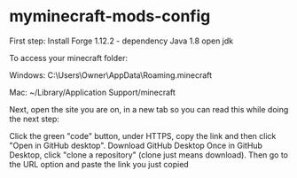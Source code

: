 # myminecraft-mods-config

First step:
Install Forge 1.12.2 - dependency Java 1.8 open jdk

To access your minecraft folder:

Windows: C:\Users\Owner\AppData\Roaming.minecraft

Mac: ~/Library/Application Support/minecraft

Next, open the site you are on, in a new tab so you can read this while doing the next step:

Click the green "code" button, under HTTPS, copy the link and then click "Open in GitHub desktop".
Download GitHub Desktop
Once in GitHub Desktop, click "clone a repository" (clone just means download).
Then go to the URL option and paste the link you just copied

